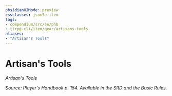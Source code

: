 ```yaml
---
obsidianUIMode: preview
cssclasses: json5e-item
tags:
- compendium/src/5e/phb
- ttrpg-cli/item/gear/artisans-tools
aliases: 
- "Artisan's Tools"
---
```

# Artisan's Tools
*Artisan's Tools*  


*Source: Player's Handbook p. 154. Available in the SRD and the Basic Rules.*